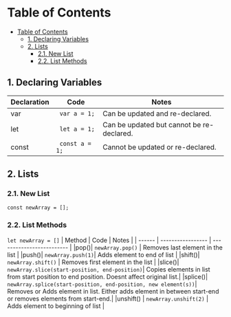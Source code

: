 # Table of Contents

- [Table of Contents](#table-of-contents)
  - [1. Declaring Variables](#1-declaring-variables)
  - [2. Lists](#2-lists)
    - [2.1. New List](#21-new-list)
    - [2.2. List Methods](#22-list-methods)

## 1. Declaring Variables

| Declaration | Code            | Notes                                     |
| ----------- | --------------- | ----------------------------------------- |
| var         | ` var a = 1;`   | Can be updated and re-declared.           |
| let         | ` let a = 1;`   | Can be updated but cannot be re-declared. |
| const       | ` const a = 1;` | Cannot be updated or re-declared.         |

## 2. Lists

### 2.1. New List

```
const newArray = [];
```

### 2.2. List Methods

`let newArray = []`
| Method | Code | Notes |
| ------ | ----------------- | ------------------------- |
|pop()| `newArray.pop()` | Removes last element in the list |
|push()| `newArray.push(1)`| Adds element to end of list |
|shift()| `newArray.shift()` | Removes first element in the list |
|slice()| `newArray.slice(start-position, end-position)`| Copies elements in list from start position to end position. Doesnt affect original list.|
|splice()| `newArray.splice(start-position, end-position, new element(s))`| Removes or Adds element in list. Either adds element in between start-end or removes elements from start-end.|
|unshift() | `newArray.unshift(2)` | Adds element to beginning of list |
